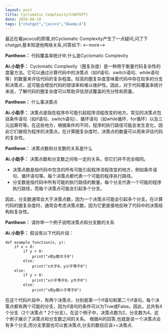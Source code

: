 ```yaml
---
layout: post
title: Cyclomatic Complexity(CHATGPT)
date: 2024-06-10
tags: ["chatgpt","jacoco","Q&amp;A"]
---
```


最近在看jacoco的原理,对Cyclomatic Complexity产生了一点疑问,问了下chatgpt,基本知道他两啥关系,问答如下:
<--more-->

**Pantheon：** 代码覆盖率统计中,什么是Cyclomatic Complexity 

**Ai.小助手：** Cyclomatic Complexity（圈复杂度）是一种用于衡量代码复杂性的度量方法。它可以通过计算代码中的决策点（如if语句、switch语句、while语句等）的数量来评估代码的复杂程度。较高的圈复杂度意味着代码中存在较多的分支和决策点，这可能会增加代码的错误率和难以维护性。因此，对于代码覆盖率统计来说，了解代码的圈复杂度可以帮助评估测试覆盖的充分性和质量。

**Pantheon：** 什么事决策点

**Ai.小助手：** 决策点是指在程序中可能引起程序流程改变的地方。常见的决策点包括条件语句（如if语句、switch语句）、循环语句（如while循环、for循环）以及三元运算符等。在这些地方，根据条件的不同，程序的执行路径可能会发生变化，因此它们被视为程序的决策点。在计算圈复杂度时，决策点的数量可以用来评估代码的复杂性。

**Pantheon：** 决策点数和分支数的关系是什么

**Ai.小助手：** 决策点数和分支数之间有一定的关系，但它们并不完全相同。

*   决策点数是指代码中包含的所有可能引起程序流程改变的地方，例如条件语句、循环语句等。每个决策点都代表一个可能的程序执行路径。
*   分支数是指代码中所有可能的执行路径的数量。每个分支代表一个可能的程序执行路径，而每个决策点可能会引起多个分支。

因此，分支数通常会大于决策点数，因为一个决策点可能会引起多个分支。在计算代码的圈复杂度时，通常会考虑决策点数，因为它更直接地反映了代码中的决策结构和复杂性。

**Pantheon：** 请你举一个例子说明决策点和分支数的关系

**Ai.小助手：** 假设有以下代码片段：

    def example_function(x, y):
        if x > 0:
            if y > 0:
                print("x和y都大于0")
            else:
                print("x大于0，y小于等于0")
        else:
            if y > 0:
                print("x小于等于0，y大于0")
            else:
                print("x和y都小于等于0")

在这个代码片段中，有两个决策点，分别是第一个if语句和第二个if语句。每个决策点都有两个可能的分支，因为if语句的条件可以为True或False。因此，总共有4个分支（2个决策点 * 2个分支）。在这个例子中，决策点数为2，分支数为4。这个例子展示了决策点和分支数之间的关系。
根据AI的回答,也就是说一个决策点会有多个分支,而分支里面也可以套决策点,分支的数目应该>=决策点.